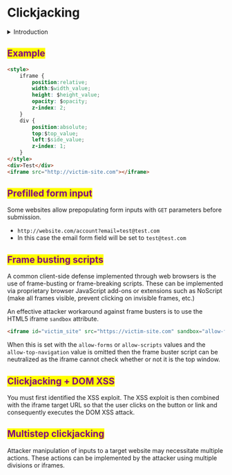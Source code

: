 # Clickjacking

<details>

<summary>Introduction</summary>

* Clickjacking is a type of attack where a user is deceived into clicking on something on a hidden website by making them click on something else on a decoy website.

- The method involves embedding an invisible, interactive web page (or multiple pages) that contains a button or hidden link, typically within an iframe. This iframe is then placed over the expected content of the user's decoy web page.

* Clickjacking attacks are not mitigated by the CSRF token as a target session is established with content loaded from an authentic website and with all requests happening on-domain

</details>

## <mark style="color:purple;">Example</mark>

```html
<style>
    iframe {
        position:relative;
        width:$width_value;
        height: $height_value;
        opacity: $opacity;
        z-index: 2;
    }
    div {
        position:absolute;
        top:$top_value;
        left:$side_value;
        z-index: 1;
    }
</style>
<div>Test</div>
<iframe src="http://victim-site.com"></iframe>
```

## <mark style="color:purple;">Prefilled form input</mark>

Some websites allow prepopulating form inputs with `GET` parameters before submission.

* `http://website.com/account?email=test@test.com`
* In this case the email form field will be set to `test@test.com`

## <mark style="color:purple;">Frame busting scripts</mark>

A common client-side defense implemented through web browsers is the use of frame-busting or frame-breaking scripts. These can be implemented via proprietary browser JavaScript add-ons or extensions such as NoScript (make all frames visible, prevent clicking on invisible frames, etc.)

An effective attacker workaround against frame busters is to use the HTML5 iframe `sandbox` attribute.

```html
<iframe id="victim_site" src="https://victim-site.com" sandbox="allow-forms"></iframe>
```

When this is set with the `allow-forms` or `allow-scripts` values and the `allow-top-navigation` value is omitted then the frame buster script can be neutralized as the iframe cannot check whether or not it is the top window.

## <mark style="color:purple;">Clickjacking + DOM XSS</mark>

You must first identified the XSS exploit. The XSS exploit is then combined with the iframe target URL so that the user clicks on the button or link and consequently executes the DOM XSS attack.

## <mark style="color:purple;">Multistep clickjacking</mark>

Attacker manipulation of inputs to a target website may necessitate multiple actions. These actions can be implemented by the attacker using multiple divisions or iframes.
